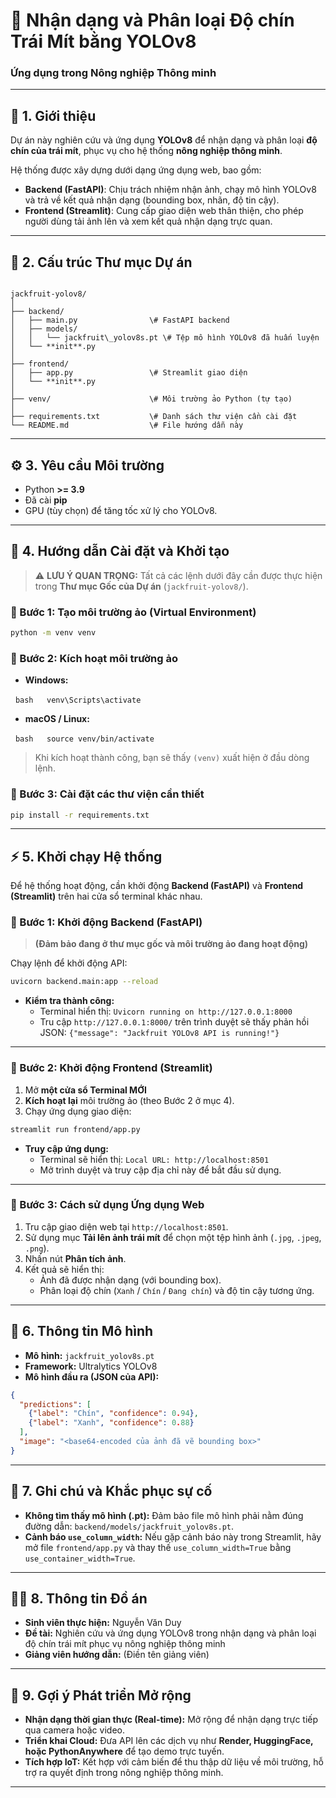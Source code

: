 # 🥭 Nhận dạng và Phân loại Độ chín Trái Mít bằng YOLOv8  
### Ứng dụng trong Nông nghiệp Thông minh

---

## 📘 1. Giới thiệu

Dự án này nghiên cứu và ứng dụng **YOLOv8** để nhận dạng và phân loại **độ chín của trái mít**, phục vụ cho hệ thống **nông nghiệp thông minh**.  

Hệ thống được xây dựng dưới dạng ứng dụng web, bao gồm:
- **Backend (FastAPI)**: Chịu trách nhiệm nhận ảnh, chạy mô hình YOLOv8 và trả về kết quả nhận dạng (bounding box, nhãn, độ tin cậy).
- **Frontend (Streamlit)**: Cung cấp giao diện web thân thiện, cho phép người dùng tải ảnh lên và xem kết quả nhận dạng trực quan.

---

## 🧩 2. Cấu trúc Thư mục Dự án

```

jackfruit-yolov8/
│
├── backend/
│   ├── main.py                \# FastAPI backend
│   ├── models/
│   │   └── jackfruit\_yolov8s.pt \# Tệp mô hình YOLOv8 đã huấn luyện
│   └── **init**.py
│
├── frontend/
│   ├── app.py                 \# Streamlit giao diện
│   └── **init**.py
│
├── venv/                      \# Môi trường ảo Python (tự tạo)
│
├── requirements.txt           \# Danh sách thư viện cần cài đặt
└── README.md                  \# File hướng dẫn này

````

---

## ⚙️ 3. Yêu cầu Môi trường

- Python **>= 3.9**
- Đã cài **pip**
- GPU (tùy chọn) để tăng tốc xử lý cho YOLOv8.

---

## 🚀 4. Hướng dẫn Cài đặt và Khởi tạo

> ⚠️ **LƯU Ý QUAN TRỌNG:** Tất cả các lệnh dưới đây cần được thực hiện trong **Thư mục Gốc của Dự án** (`jackfruit-yolov8/`).

### 🧱 Bước 1: Tạo môi trường ảo (Virtual Environment)

```bash
python -m venv venv
````

### 🧱 Bước 2: Kích hoạt môi trường ảo

  * **Windows:**

  ` bash   venv\Scripts\activate    `

  * **macOS / Linux:**

  ` bash   source venv/bin/activate    `

> Khi kích hoạt thành công, bạn sẽ thấy `(venv)` xuất hiện ở đầu dòng lệnh.

### 🧱 Bước 3: Cài đặt các thư viện cần thiết

```bash
pip install -r requirements.txt
```

-----

## ⚡ 5. Khởi chạy Hệ thống

Để hệ thống hoạt động, cần khởi động **Backend (FastAPI)** và **Frontend (Streamlit)** trên hai cửa sổ terminal khác nhau.

### 🔹 Bước 1: Khởi động Backend (FastAPI)

> **(Đảm bảo đang ở thư mục gốc và môi trường ảo đang hoạt động)**

Chạy lệnh để khởi động API:

```bash
uvicorn backend.main:app --reload
```

  * **Kiểm tra thành công:**
      * Terminal hiển thị: `Uvicorn running on http://127.0.0.1:8000`
      * Tru cập `http://127.0.0.1:8000/` trên trình duyệt sẽ thấy phản hồi JSON: `{"message": "Jackfruit YOLOv8 API is running!"}`

-----

### 🔹 Bước 2: Khởi động Frontend (Streamlit)

1.  Mở **một cửa sổ Terminal MỚI**
2.  **Kích hoạt lại** môi trường ảo (theo Bước 2 ở mục 4).
3.  Chạy ứng dụng giao diện:

<!-- end list -->

```bash
streamlit run frontend/app.py
```

  * **Truy cập ứng dụng:**
      * Terminal sẽ hiển thị: `Local URL: http://localhost:8501`
      * Mở trình duyệt và truy cập địa chỉ này để bắt đầu sử dụng.

-----

### 🔹 Bước 3: Cách sử dụng Ứng dụng Web

1.  Tru cập giao diện web tại `http://localhost:8501`.
2.  Sử dụng mục **Tải lên ảnh trái mít** để chọn một tệp hình ảnh (`.jpg`, `.jpeg`, `.png`).
3.  Nhấn nút **Phân tích ảnh**.
4.  Kết quả sẽ hiển thị:
      * Ảnh đã được nhận dạng (với bounding box).
      * Phân loại độ chín (`Xanh` / `Chín` / `Đang chín`) và độ tin cậy tương ứng.

-----

## 🧠 6. Thông tin Mô hình

  * **Mô hình:** `jackfruit_yolov8s.pt`
  * **Framework:** Ultralytics YOLOv8
  * **Mô hình đầu ra (JSON của API):**

<!-- end list -->

```json
{
  "predictions": [
    {"label": "Chín", "confidence": 0.94},
    {"label": "Xanh", "confidence": 0.88}
  ],
  "image": "<base64-encoded của ảnh đã vẽ bounding box>"
}
```

-----

## 🧾 7. Ghi chú và Khắc phục sự cố

  * **Không tìm thấy mô hình (.pt):** Đảm bảo file mô hình phải nằm đúng đường dẫn: `backend/models/jackfruit_yolov8s.pt`.
  * **Cảnh báo `use_column_width`:** Nếu gặp cảnh báo này trong Streamlit, hãy mở file `frontend/app.py` và thay thế `use_column_width=True` bằng `use_container_width=True`.

-----

## 👨‍🎓 8. Thông tin Đồ án

  * **Sinh viên thực hiện:** Nguyễn Văn Duy
  * **Đề tài:** Nghiên cứu và ứng dụng YOLOv8 trong nhận dạng và phân loại độ chín trái mít phục vụ nông nghiệp thông minh
  * **Giảng viên hướng dẫn:** (Điền tên giảng viên)

-----

## 🌱 9. Gợi ý Phát triển Mở rộng

  * **Nhận dạng thời gian thực (Real-time):** Mở rộng để nhận dạng trực tiếp qua camera hoặc video.
  * **Triển khai Cloud:** Đưa API lên các dịch vụ như **Render, HuggingFace, hoặc PythonAnywhere** để tạo demo trực tuyến.
  * **Tích hợp IoT:** Kết hợp với cảm biến để thu thập dữ liệu về môi trường, hỗ trợ ra quyết định trong nông nghiệp thông minh.

-----

```
```